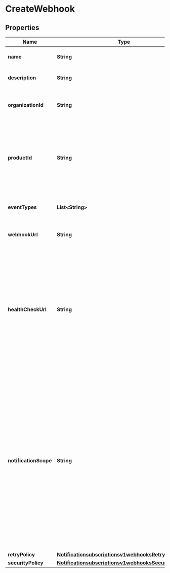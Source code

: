 
# CreateWebhook

## Properties
Name | Type | Description | Notes
------------ | ------------- | ------------- | -------------
**name** | **String** | Client friendly webhook name. |  [optional]
**description** | **String** | Client friendly webhook description. |  [optional]
**organizationId** | **String** | Organization Identifier (OrgId) or Merchant Identifier (MID). |  [optional]
**productId** | **String** | To see the valid productId and eventTypes, call the \&quot;Create and Manage Webhooks - Retrieve a list of event types\&quot; endpoint. |  [optional]
**eventTypes** | **List&lt;String&gt;** | Array of the different events for a given product id. |  [optional]
**webhookUrl** | **String** | The client&#39;s endpoint (URL) to receive webhooks. |  [optional]
**healthCheckUrl** | **String** | The client&#39;s health check endpoint (URL). This should be as close as possible to the actual webhookUrl. If the user does not provide the health check URL, it is the user&#39;s responsibility to re-activate the webhook if it is deactivated by calling the test endpoint.  |  [optional]
**notificationScope** | **String** | The webhook scope. 1. SELF The Webhook is used to deliver webhooks for only this Organization (or Merchant). 2. DESCENDANTS The Webhook is used to deliver webhooks for this Organization and its children. 3. CUSTOM The Webhook is used to deliver webhooks for the OrgIds (or MiDs) explicitly listed in scopeData field.  |  [optional]
**retryPolicy** | [**Notificationsubscriptionsv1webhooksRetryPolicy**](Notificationsubscriptionsv1webhooksRetryPolicy.md) |  |  [optional]
**securityPolicy** | [**Notificationsubscriptionsv1webhooksSecurityPolicy1**](Notificationsubscriptionsv1webhooksSecurityPolicy1.md) |  |  [optional]



